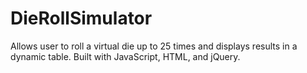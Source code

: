 # DieRollSimulator
Allows user to roll a virtual die up to 25 times and displays results in a dynamic table. Built with JavaScript, HTML, and jQuery.

